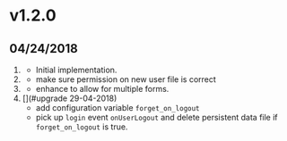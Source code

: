 # v1.2.0
##  04/24/2018

1. [](#new)
    * Initial implementation.
2. [](#update)
    * make sure permission on new user file is correct
3. [](#upgrade)
    * enhance to allow for multiple forms.
4. [](#upgrade 29-04-2018)
    * add configuration variable `forget_on_logout`
    * pick up `login` event `onUserLogout` and delete persistent data file if `forget_on_logout` is true.
